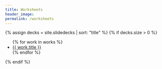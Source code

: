 ```yaml
---
title: Worksheets
header_image:
permalink: /worksheets
---
```


    
 {% assign decks = site.slidedecks | sort: "title" %}
 {% if decks.size > 0 %}
		<ul class="worksheets">
		  {% for work in works %}
		    <li><a target="_blank" href="{{ work.url }}">{{ work.title }}</a> <a class="fontawesome-icon" title="Launch worksheet" href="{{ work.url }}"><i class="fa fa-fw fa-external-link"></i></a> <a class="print-icon" title="Print Friendly Version" href="{{ deck.url }}?print-pdf"><i class="fa fa-fw fa-print"></i></a></li>
		  {% endfor %}
		</ul>
	{% endif %}